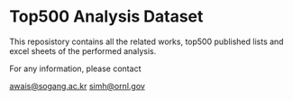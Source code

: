 # Top500 Analysis Dataset

This reposistory contains all the related works, top500 published lists and excel sheets of the performed analysis. 

For any information, please contact

awais@sogang.ac.kr
simh@ornl.gov
